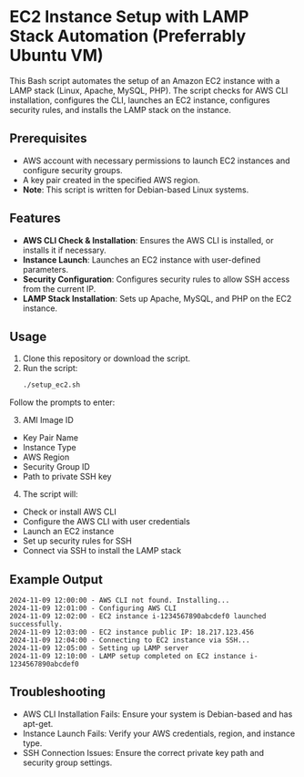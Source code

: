 # EC2 Instance Setup with LAMP Stack Automation (Preferrably Ubuntu VM)

This Bash script automates the setup of an Amazon EC2 instance with a LAMP stack (Linux, Apache, MySQL, PHP). The script checks for AWS CLI installation, configures the CLI, launches an EC2 instance, configures security rules, and installs the LAMP stack on the instance.

## Prerequisites

- AWS account with necessary permissions to launch EC2 instances and configure security groups.
- A key pair created in the specified AWS region.
- **Note**: This script is written for Debian-based Linux systems.

## Features

- **AWS CLI Check & Installation**: Ensures the AWS CLI is installed, or installs it if necessary.
- **Instance Launch**: Launches an EC2 instance with user-defined parameters.
- **Security Configuration**: Configures security rules to allow SSH access from the current IP.
- **LAMP Stack Installation**: Sets up Apache, MySQL, and PHP on the EC2 instance.

## Usage

1. Clone this repository or download the script.
2. Run the script:
   ```bash
   ./setup_ec2.sh
Follow the prompts to enter:

3. AMI Image ID
- Key Pair Name
- Instance Type
- AWS Region
- Security Group ID
- Path to private SSH key


4. The script will:

- Check or install AWS CLI
- Configure the AWS CLI with user credentials
- Launch an EC2 instance
- Set up security rules for SSH
- Connect via SSH to install the LAMP stack


## Example Output
```plaintext
2024-11-09 12:00:00 - AWS CLI not found. Installing...
2024-11-09 12:01:00 - Configuring AWS CLI
2024-11-09 12:02:00 - EC2 instance i-1234567890abcdef0 launched successfully.
2024-11-09 12:03:00 - EC2 instance public IP: 18.217.123.456
2024-11-09 12:04:00 - Connecting to EC2 instance via SSH...
2024-11-09 12:05:00 - Setting up LAMP server
2024-11-09 12:10:00 - LAMP setup completed on EC2 instance i-1234567890abcdef0
```

## Troubleshooting

- AWS CLI Installation Fails: Ensure your system is Debian-based and has apt-get.
- Instance Launch Fails: Verify your AWS credentials, region, and instance type.
- SSH Connection Issues: Ensure the correct private key path and security group settings.